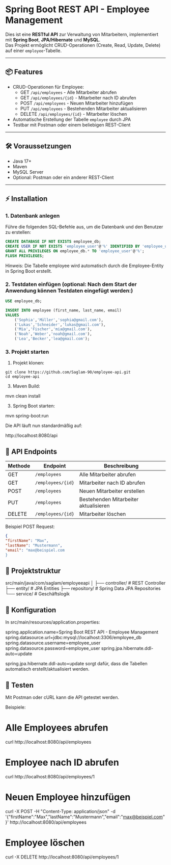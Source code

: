 # Spring Boot REST API - Employee Management

Dies ist eine **RESTful API** zur Verwaltung von Mitarbeitern, implementiert mit **Spring Boot**, **JPA/Hibernate** und **MySQL**.  
Das Projekt ermöglicht CRUD-Operationen (Create, Read, Update, Delete) auf einer `employee`-Tabelle.

---

## 📦 Features

- CRUD-Operationen für Employee:
  - GET `/api/employees` - Alle Mitarbeiter abrufen
  - GET `/api/employees/{id}` - Mitarbeiter nach ID abrufen
  - POST `/api/employees` - Neuen Mitarbeiter hinzufügen
  - PUT `/api/employees` - Bestehenden Mitarbeiter aktualisieren
  - DELETE `/api/employees/{id}` - Mitarbeiter löschen
- Automatische Erstellung der Tabelle `employee` durch JPA
- Testbar mit Postman oder einem beliebigen REST-Client

---

## 🛠 Voraussetzungen

- Java 17+
- Maven
- MySQL Server
- Optional: Postman oder ein anderer REST-Client

---

## ⚡ Installation

### 1. Datenbank anlegen

Führe die folgenden SQL-Befehle aus, um die Datenbank und den Benutzer zu erstellen:

```sql
CREATE DATABASE IF NOT EXISTS employee_db;
CREATE USER IF NOT EXISTS 'employee_user'@'%' IDENTIFIED BY 'employee_user';
GRANT ALL PRIVILEGES ON employee_db.* TO 'employee_user'@'%';
FLUSH PRIVILEGES;
```

Hinweis: Die Tabelle employee wird automatisch durch die Employee-Entity in Spring Boot erstellt.

### 2. Testdaten einfügen (optional: Nach dem Start der Anwendung können Testdaten eingefügt werden:)

```sql
USE employee_db;

INSERT INTO employee (first_name, last_name, email)
VALUES
    ('Sophia','Müller','sophia@gmail.com'),
    ('Lukas','Schneider','lukas@gmail.com'),
    ('Mia','Fischer','mia@gmail.com'),
    ('Noah','Weber','noah@gmail.com'),
    ('Lea','Becker','lea@gmail.com');
```

### 3. Projekt starten

1. Projekt klonen:
```
git clone https://github.com/Saglam-90/employee-api.git
cd employee-api
```

3. Maven Build:

mvn clean install

3. Spring Boot starten:

mvn spring-boot:run

Die API läuft nun standardmäßig auf:

http://localhost:8080/api

## 📝 API Endpoints

| Methode | Endpoint          | Beschreibung                          |
| ------- | ----------------- | ------------------------------------- |
| GET     | `/employees`      | Alle Mitarbeiter abrufen              |
| GET     | `/employees/{id}` | Mitarbeiter nach ID abrufen           |
| POST    | `/employees`      | Neuen Mitarbeiter erstellen           |
| PUT     | `/employees`      | Bestehenden Mitarbeiter aktualisieren |
| DELETE  | `/employees/{id}` | Mitarbeiter löschen                   |

Beispiel POST Request:

```json
{
"firstName": "Max",
"lastName": "Mustermann",
"email": "max@beispiel.com
}
```

## 📂 Projektstruktur

src/main/java/com/saglam/employeeapi
│
├── controller/ # REST Controller
├── entity/ # JPA Entities
├── repository/ # Spring Data JPA Repositories
└── service/ # Geschäftslogik

## 🔧 Konfiguration

In src/main/resources/application.properties:

spring.application.name=Spring Boot REST API - Employee Management
spring.datasource.url=jdbc:mysql://localhost:3306/employee_db
spring.datasource.username=employee_user
spring.datasource.password=employee_user
spring.jpa.hibernate.ddl-auto=update

spring.jpa.hibernate.ddl-auto=update sorgt dafür, dass die Tabellen automatisch erstellt/aktualisiert werden.

## 🧪 Testen

Mit Postman oder cURL kann die API getestet werden.

Beispiele:

# Alle Employees abrufen

curl http://localhost:8080/api/employees

# Employee nach ID abrufen

curl http://localhost:8080/api/employees/1

# Neuen Employee hinzufügen

curl -X POST -H "Content-Type: application/json" -d '{"firstName":"Max","lastName":"Mustermann","email":"max@beispiel.com"}' http://localhost:8080/api/employees

# Employee löschen

curl -X DELETE http://localhost:8080/api/employees/1

```

```
